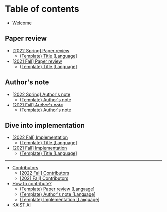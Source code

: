 # Table of contents

* [Welcome](README.md)

## Paper review

* [\[2022 Spring\] Paper review](paper-review/2022-spring-paper-review/README.md)
  * [(Template) Title \[Language\]](paper-review/2022-spring-paper-review/template-paper-review.md)
* [\[2021 Fall\] Paper review](paper-review/2021-fall-paper-review/README.md)
  * [(Template) Title \[Language\]](paper-review/2021-fall-paper-review/template-title-language.md)

## Author's note

* [\[2022 Spring\] Author's note](authors-note/2022-spring-authors-note/README.md)
  * [(Template) Author's note](authors-note/2022-spring-authors-note/template-authors-note.md)
* [\[2021 Fall\] Author's note](authors-note/2021-fall-authors-note/README.md)
  * [(Template) Author's note](authors-note/2021-fall-authors-note/template-authors-note.md)

## Dive into implementation

* [\[2022 Fall\] Implementation](dive-into-implementation/2022-fall-implementation/README.md)
  * [(Template) Title \[Language\]](dive-into-implementation/2022-fall-implementation/template-title-language.md)
* [\[2021 Fall\] Implementation](dive-into-implementation/2021-fall-implementation/README.md)
  * [(Template) Title \[Language\]](dive-into-implementation/2021-fall-implementation/template-title-language.md)

***

* [Contributors](contributors/README.md)
  * [\[2022 Fall\] Contributors](contributors/2022-fall-contributors.md)
  * [\[2021 Fall\] Contributors](contributors/2021-fall-contributors.md)
* [How to contribute?](how-to-contribute.md)
  * [(Template) Paper review \[Language\]](paper-review/template-paper-review.md)
  * [(Template) Author's note \[Language\]](authors-note/template-authors-note.md)
  * [(Template) Implementation \[Language\]](dive-into-implementation/template-implementation.md)
* [KAIST AI](http://gsai.kaist.ac.kr)
